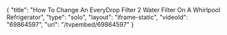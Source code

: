{
    "title": "How To Change An EveryDrop Filter 2 Water Filter On A Whirlpool Refrigerator",
    "type": "solo",
    "layout": "iframe-static",
    "videoId": "69864597",
    "url": "\/tvpembed\/69864597"
}